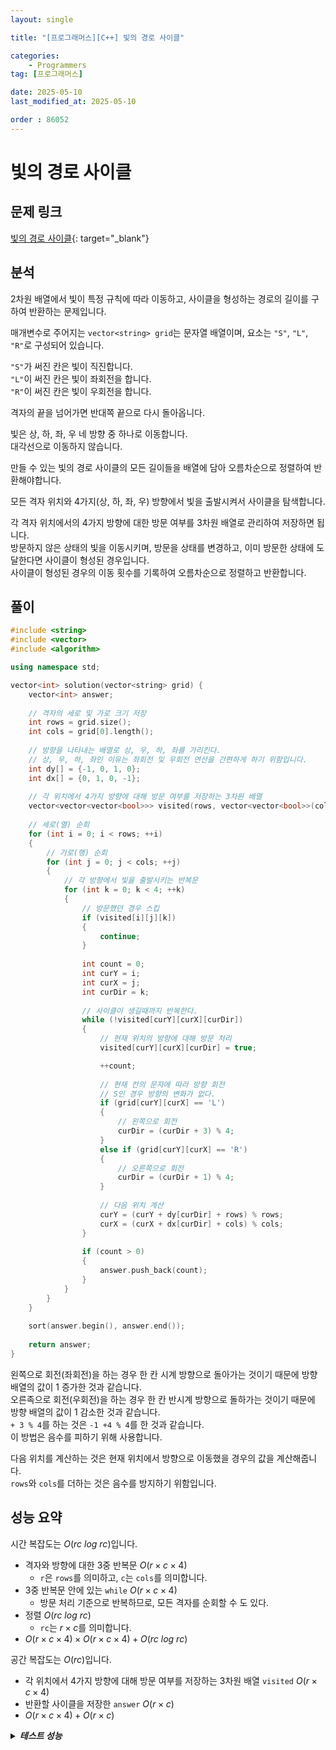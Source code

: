 ```yaml
---
layout: single

title: "[프로그래머스][C++] 빛의 경로 사이클"

categories:
    - Programmers
tag: [프로그래머스]

date: 2025-05-10
last_modified_at: 2025-05-10

order : 86052
---
```


# 빛의 경로 사이클

## 문제 링크

[빛의 경로 사이클](https://school.programmers.co.kr/learn/courses/30/lessons/86052){: target="_blank"}

## 분석

2차원 배열에서 빛이 특정 규칙에 따라 이동하고, 사이클을 형성하는 경로의 길이를 구하여 반환하는 문제입니다.

매개변수로 주어지는 `vector<string> grid`는 문자열 배열이며, 요소는 `"S"`, `"L"`, `"R"`로 구성되어 있습니다.

`"S"`가 써진 칸은 빛이 직진합니다.  
`"L"`이 써진 칸은 빛이 좌회전을 합니다.  
`"R"`이 써진 칸은 빛이 우회전을 합니다.

격자의 끝을 넘어가면 반대쪽 끝으로 다시 돌아옵니다.

빛은 상, 하, 좌, 우 네 방향 중 하나로 이동합니다.  
대각선으로 이동하지 않습니다.

만들 수 있는 빛의 경로 사이클의 모든 길이들을 배열에 담아 오름차순으로 정렬하여 반환해야합니다.

모든 격자 위치와 4가지(상, 하, 좌, 우) 방향에서 빛을 출발시켜서 사이클을 탐색합니다.

각 격자 위치에서의 4가지 방향에 대한 방문 여부를 3차원 배열로 관리하여 저장하면 됩니다.  
방문하지 않은 상태의 빛을 이동시키며, 방문을 상태를 변경하고, 이미 방문한 상태에 도달한다면 사이클이 형성된 경우입니다.  
사이클이 형성된 경우의 이동 횟수를 기록하여 오름차순으로 정렬하고 반환합니다.

## 풀이

```cpp
#include <string>
#include <vector>
#include <algorithm>

using namespace std;

vector<int> solution(vector<string> grid) {
    vector<int> answer;
    
    // 격자의 세로 및 가로 크기 저장
    int rows = grid.size();
    int cols = grid[0].length();
    
    // 방향을 나타내는 배열로 상, 우, 하, 좌를 가리킨다.
    // 상, 우, 하, 좌인 이유는 좌회전 및 우회전 연산을 간편하게 하기 위함입니다.
    int dy[] = {-1, 0, 1, 0};
    int dx[] = {0, 1, 0, -1};
    
    // 각 위치에서 4가지 방향에 대해 방문 여부를 저장하는 3차원 배열
    vector<vector<vector<bool>>> visited(rows, vector<vector<bool>>(cols, vector<bool>(4, false)));
    
    // 세로(열) 순회
    for (int i = 0; i < rows; ++i)
    {
        // 가로(행) 순회
        for (int j = 0; j < cols; ++j)
        {
            // 각 방향에서 빛을 출발시키는 반복문
            for (int k = 0; k < 4; ++k)
            {
                // 방문했던 경우 스킵
                if (visited[i][j][k])
                {
                    continue;
                }
                
                int count = 0;
                int curY = i;
                int curX = j;
                int curDir = k;
                
                // 사이클이 생길때까지 반복한다.
                while (!visited[curY][curX][curDir])
                {
                    // 현재 위치의 방향에 대해 방문 처리
                    visited[curY][curX][curDir] = true;

                    ++count;
                    
                    // 현재 칸의 문자에 따라 방향 회전
                    // S인 경우 방향의 변화가 없다.
                    if (grid[curY][curX] == 'L')
                    {
                        // 왼쪽으로 회전
                        curDir = (curDir + 3) % 4;
                    }
                    else if (grid[curY][curX] == 'R')
                    {
                        // 오른쪽으로 회전
                        curDir = (curDir + 1) % 4;
                    }
                    
                    // 다음 위치 계산
                    curY = (curY + dy[curDir] + rows) % rows;
                    curX = (curX + dx[curDir] + cols) % cols;
                }
                
                if (count > 0)
                {
                    answer.push_back(count);
                }
            }
        }
    }
    
    sort(answer.begin(), answer.end());
    
    return answer;
}
```

왼쪽으로 회전(좌회전)을 하는 경우 한 칸 시계 방향으로 돌아가는 것이기 때문에 방향 배열의 값이 1 증가한 것과 같습니다.  
오른족으로 회전(우회전)을 하는 경우 한 칸 반시계 방향으로 돌하가는 것이기 때문에 방향 배열의 값이 1 감소한 것과 같습니다.  
`+ 3 % 4`를 하는 것은 `-1 +4 % 4`를 한 것과 같습니다.  
이 방법은 음수를 피하기 위해 사용합니다.

다음 위치를 계산하는 것은 현재 위치에서 방향으로 이동했을 경우의 값을 계산해줍니다.  
`rows`와 `cols`를 더하는 것은 음수를 방지하기 위함입니다.

## 성능 요약

시간 복잡도는 $O(rc \ log \ rc)$입니다.

- 격자와 방향에 대한 3중 반복문 $O(r \times c \times 4)$
    + `r`은 `rows`를 의미하고, `c`는 `cols`를 의미합니다.
- 3중 반복문 안에 있는 `while` $O(r \times c \times 4)$
    + 방문 처리 기준으로 반복하므로, 모든 격자를 순회할 수 도 있다.
- 정렬 $O(rc \ log \ rc)$
    + `rc`는 $r \times c$를 의미합니다.
- $O(r \times c \times 4) \times O(r \times c \times 4) + O(rc \ log \ rc)$

공간 복잡도는 $O(rc)$입니다.

- 각 위치에서 4가지 방향에 대해 방문 여부를 저장하는 3차원 배열 `visited` $O(r \times c \times 4)$
- 반환할 사이클을 저장한 `answer` $O(r \times c)$
- $O(r \times c \times 4) + O(r \times c)$

<details>
<summary><h5 style="display: inline;">테스트 성능</h5></summary>
<div markdown="1">

테스트 1 〉 통과 (0.02ms, 4.14MB)  
테스트 2 〉 통과 (0.04ms, 4.17MB)  
테스트 3 〉 통과 (0.04ms, 4.19MB)  
테스트 4 〉 통과 (1.31ms, 4.2MB)  
테스트 5 〉 통과 (2.44ms, 4.75MB)  
테스트 6 〉 통과 (2.84ms, 4.48MB)  
테스트 7 〉 통과 (40.06ms, 19.1MB)  
테스트 8 〉 통과 (36.96ms, 17.2MB)  
테스트 9 〉 통과 (77.87ms, 43MB)  
테스트 10 〉 통과 (102.40ms, 52.3MB)  
테스트 11 〉 통과 (106.91ms, 55.3MB)  

</div>
</details>